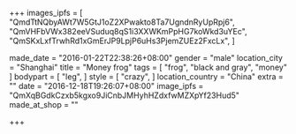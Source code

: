 +++
images_ipfs = [  
  "QmdTtNQbyAWt7W5GtJ1oZ2XPwakto8Ta7UgndnRyUpRpj6",
  "QmVHFbVWx382eeVSuduq8qS1i3XXWKmPpHG7koWkd3uYEc",
  "QmSKxLxfTrwhRd1xGmErJP9LpjP6uHs3PjemZUEz2FxcLx",
]

made_date = "2016-01-22T22:38:26+08:00"
gender = "male"
location_city = "Shanghai"
title = "Money frog"
tags = [
  "frog",
  "black and gray",
  "money"
]
bodypart = [
  "leg",
]
style = [
  "crazy",
]
location_country = "China"
extra = ""
date = "2016-12-18T19:26:07+08:00"
image_ipfs = "QmXqBGdkCzxb5kgxo9JiCnbJMHyhHZdxfwMZXpYf23Hud5"
made_at_shop = ""

+++
